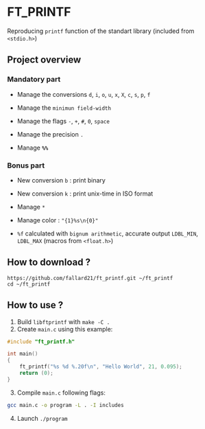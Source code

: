 # FT_PRINTF
Reproducing `printf` function of the standart library (included from `<stdio.h>`)
## Project overview
### Mandatory part
* Manage the conversions `d`, `i`, `o`, `u`, `x`, `X`, `c`, `s`, `p`, `f`

* Manage the `minimun field-width`

* Manage the flags `-`, `+`, `#`, `0`, `space`

* Manage the precision `.`

* Manage **`%%`**

### Bonus part
* New conversion `b` : print binary

* New conversion `k` : print unix-time in ISO format

* Manage `*`

* Manage color : `"{1}%s\n{0}"`

* `%f` calculated with `bignum arithmetic`, accurate output `LDBL_MIN`, `LDBL_MAX` (macros from `<float.h>`)

## How to download ?
	https://github.com/fallard21/ft_printf.git ~/ft_printf
	cd ~/ft_printf
	
## How to use ?
1.   Build `libftprintf` with `make -C .`
2.   Create `main.c` using this example:
```C
#include "ft_printf.h"

int main()
{
	ft_printf("%s %d %.20f\n", "Hello World", 21, 0.095);
	return (0);
}
```
3.   Compile `main.c` following flags:
```bash
gcc main.c -o program -L . -I includes
```
4. Launch `./program`
